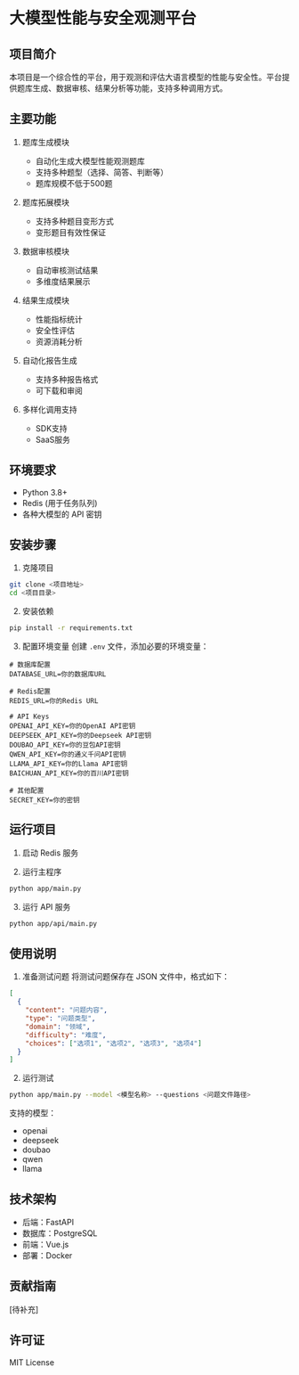 # 大模型性能与安全观测平台

## 项目简介
本项目是一个综合性的平台，用于观测和评估大语言模型的性能与安全性。平台提供题库生成、数据审核、结果分析等功能，支持多种调用方式。

## 主要功能
1. 题库生成模块
   - 自动化生成大模型性能观测题库
   - 支持多种题型（选择、简答、判断等）
   - 题库规模不低于500题

2. 题库拓展模块
   - 支持多种题目变形方式
   - 变形题目有效性保证

3. 数据审核模块
   - 自动审核测试结果
   - 多维度结果展示

4. 结果生成模块
   - 性能指标统计
   - 安全性评估
   - 资源消耗分析

5. 自动化报告生成
   - 支持多种报告格式
   - 可下载和审阅

6. 多样化调用支持
   - SDK支持
   - SaaS服务

## 环境要求
- Python 3.8+
- Redis (用于任务队列)
- 各种大模型的 API 密钥

## 安装步骤

1. 克隆项目
```bash
git clone <项目地址>
cd <项目目录>
```

2. 安装依赖
```bash
pip install -r requirements.txt
```

3. 配置环境变量
创建 `.env` 文件，添加必要的环境变量：
```
# 数据库配置
DATABASE_URL=你的数据库URL

# Redis配置
REDIS_URL=你的Redis URL

# API Keys
OPENAI_API_KEY=你的OpenAI API密钥
DEEPSEEK_API_KEY=你的Deepseek API密钥
DOUBAO_API_KEY=你的豆包API密钥
QWEN_API_KEY=你的通义千问API密钥
LLAMA_API_KEY=你的Llama API密钥
BAICHUAN_API_KEY=你的百川API密钥

# 其他配置
SECRET_KEY=你的密钥
```

## 运行项目

1. 启动 Redis 服务

2. 运行主程序
```bash
python app/main.py
```

3. 运行 API 服务
```bash
python app/api/main.py
```

## 使用说明

1. 准备测试问题
将测试问题保存在 JSON 文件中，格式如下：
```json
[
  {
    "content": "问题内容",
    "type": "问题类型",
    "domain": "领域",
    "difficulty": "难度",
    "choices": ["选项1", "选项2", "选项3", "选项4"]
  }
]
```

2. 运行测试
```bash
python app/main.py --model <模型名称> --questions <问题文件路径>
```

支持的模型：
- openai
- deepseek
- doubao
- qwen
- llama


## 技术架构
- 后端：FastAPI
- 数据库：PostgreSQL
- 前端：Vue.js
- 部署：Docker

## 贡献指南
[待补充]

## 许可证
MIT License 